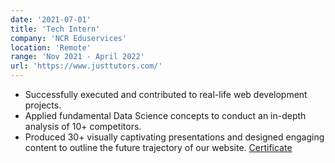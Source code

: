 ```yaml
---
date: '2021-07-01'
title: 'Tech Intern'
company: 'NCR Eduservices'
location: 'Remote'
range: 'Nov 2021 - April 2022'
url: 'https://www.justtutors.com/'
---
```


- Successfully executed and contributed to real-life web development projects. 
- Applied fundamental Data Science concepts to conduct an in-depth analysis of 10+ competitors. 
- Produced 30+ visually captivating presentations and designed engaging content to outline the future trajectory of our website.
<a href="https://drive.google.com/file/d/1wEsJbGIjeoeNDinNQc_64dd5A7rQ9vkb/view?usp=sharing">Certificate</a>
